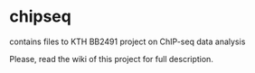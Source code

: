 # chipseq
contains files to KTH BB2491 project on ChIP-seq data analysis

Please, read the wiki of this project for full description.
